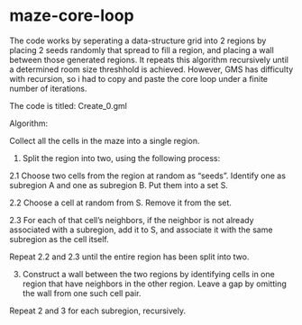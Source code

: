 # maze-core-loop

The code works by seperating a data-structure grid into 2 regions by placing 2 seeds randomly that spread to fill a region, and placing a wall between those generated regions. It repeats this algorithm recursively until a determined room size threshhold is achieved. However, GMS has difficulty with recursion, so i had to copy and paste the core loop under a finite number of iterations.

The code is titled: Create_0.gml

Algorithm:

Collect all the cells in the maze into a single region.

1. Split the region into two, using the following process:

2.1 Choose two cells from the region at random as “seeds”. Identify one as subregion A and one as subregion B. Put them into a set S.

 2.2 Choose a cell at random from S. Remove it from the set.

 2.3 For each of that cell’s neighbors, if the neighbor is not already associated with a subregion, 
add it to S, and associate it with the same subregion as the cell itself.


Repeat 2.2 and 2.3 until the entire region has been split into two.

3. Construct a wall between the two regions by identifying cells in one region that have neighbors in the other region. 
Leave a gap by omitting the wall from one such cell pair.

Repeat 2 and 3 for each subregion, recursively.
